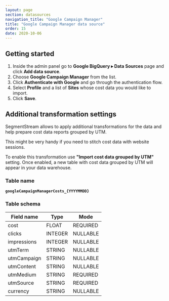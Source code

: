 ```yaml
---
layout: page
section: datasources
navigation_title: "Google Campaign Manager"
title: "Google Campaign Manager data source"
order: 15
date: 2020-10-06
---
```


## Getting started

1. Inside the admin panel go to **Google BigQuery ▸ Data Sources** page and click **Add data source**.
2. Choose **Google Campaign Manager** from the list.
3. Click **Authenticate with Google** and go through the authentication flow.
4. Select **Profile** and a list of **Sites** whose cost data you would like to import.
5. Click **Save**.

## Additional transformation settings

SegmentStream allows to apply additional transformations for the data and help prepare cost data reports grouped by UTM.

This might be very handy if you need to stitch cost data with website sessions.

To enable this transformation use **"Import cost data grouped by UTM"** setting. Once enabled, a new table with cost data grouped by UTM will appear in your data warehouse.

### Table name
**`googleCampaignManagerCosts_{YYYYMMDD}`**

### Table schema

Field name|Type|Mode
--- | --- | ---
cost | FLOAT | REQUIRED
clicks | INTEGER | NULLABLE
impressions | INTEGER | NULLABLE
utmTerm | STRING | NULLABLE
utmCampaign | STRING | NULLABLE
utmContent | STRING | NULLABLE
utmMedium | STRING | REQUIRED
utmSource | STRING | REQUIRED
currency | STRING | NULLABLE